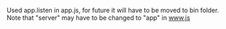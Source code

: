 Used app.listen in app.js, for future it will have to be moved to bin folder.
Note that "server" may have to be changed to "app" in www.js